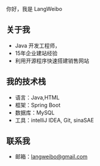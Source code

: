 你好，我是 LangWeibo 

##  关于我
- Java 开发工程师，
- 15年企业建站经验
- 利用开源程序快速搭建销售网站

## 我的技术栈
- 语言：Java,HTML
- 框架：Spring Boot
- 数据库：MySQL
- 工具：intelliJ IDEA, Git, sinaSAE

## 联系我
- 邮箱：langweibo@gmail.com
